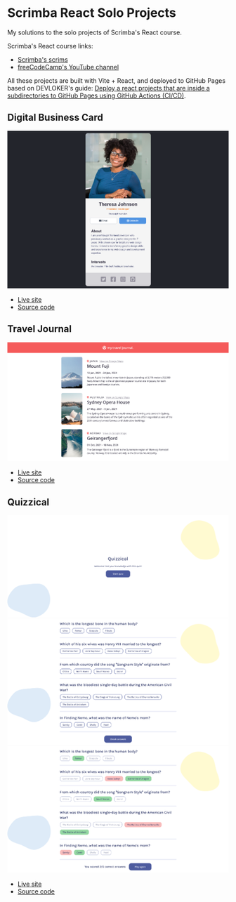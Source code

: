 # Scrimba React Solo Projects
 My solutions to the solo projects of Scrimba's React course.

 Scrimba's React course links:
 - [Scrimba's scrims](https://scrimba.com/learn/learnreact)
 - [freeCodeCamp's YouTube channel](https://www.youtube.com/watch?v=bMknfKXIFA8)

All these projects are built with Vite + React, and deployed to GitHub Pages based on DEVLOKER's guide: [Deploy a react projects that are inside a subdirectories to GitHub Pages using GitHub Actions (CI/CD)](https://dev.to/devloker/deploy-a-react-projects-that-are-inside-a-subdirectories-to-github-pages-using-github-actions-cicd-3n9l).

## Digital Business Card

![](./1-digital-business-card/screenshot.png)

- [Live site](https://helenchong.dev/Scrimba-React-Solo-Projects/1-digital-business-card/)
- [Source code](https://github.com/helenclx/Scrimba-React-Solo-Projects/tree/main/1-digital-business-card)

## Travel Journal

![](./2-travel-journal/screenshot.png)

- [Live site](https://helenchong.dev/Scrimba-React-Solo-Projects/2-travel-journal/)
- [Source code](https://github.com/helenclx/Scrimba-React-Solo-Projects/tree/main/2-travel-journal)

## Quizzical

![](./3-quizzical/screenshot-start.png)
![](./3-quizzical/screenshot-questions.png)
![](./3-quizzical/screenshot-answers.png)

- [Live site](https://helenchong.dev/Scrimba-React-Solo-Projects/3-quizzical/)
- [Source code](https://github.com/helenclx/Scrimba-React-Solo-Projects/tree/main/3-quizzical)